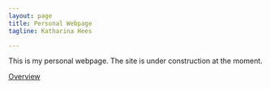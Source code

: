 ```yaml
---
layout: page
title: Personal Webpage
tagline: Katharina Hees

---
```


This is my personal webpage. The site is under construction at the moment.

[Overview](pages/overview.md)
